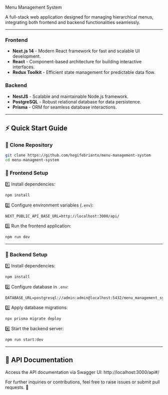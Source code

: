 Menu Management System

A full-stack web application designed for managing hierarchical menus, integrating both frontend and backend functionalities seamlessly.

---



### **Frontend**
- **Next.js 14** - Modern React framework for fast and scalable UI development.
- **React** - Component-based architecture for building interactive interfaces.
- **Redux Toolkit** - Efficient state management for predictable data flow.

### **Backend**
- **NestJS** - Scalable and maintainable Node.js framework.
- **PostgreSQL** - Robust relational database for data persistence.
- **Prisma** - ORM for seamless database interactions.

---

## ⚡ Quick Start Guide

### 🔹 Clone Repository
```sh
git clone https://github.com/hegifebrianto/menu-management-system
cd menu-managment-system
```

### 🔹 Frontend Setup
1️⃣ Install dependencies:
```sh
npm install
```

2️⃣ Configure environment variables (`.env`):
```env
NEXT_PUBLIC_API_BASE_URL=http://localhost:3000/api/
```

3️⃣ Run the frontend application:
```sh
npm run dev
```

---

### 🔹 Backend Setup
1️⃣ Install dependencies:
```sh
npm install
```

2️⃣ Configure database in `.env`:
```env
DATABASE_URL=postgresql://admin:admin@localhost:5432/menu_management_system

```

3️⃣ Apply database migrations:
```sh
npx prisma migrate deploy
```

4️⃣ Start the backend server:
```sh
npm run start:dev
```

---

## 📖 API Documentation

Access the API documentation via Swagger UI:
http://localhost:3000/api#/

For further inquiries or contributions, feel free to raise issues or submit pull requests. 🚀

